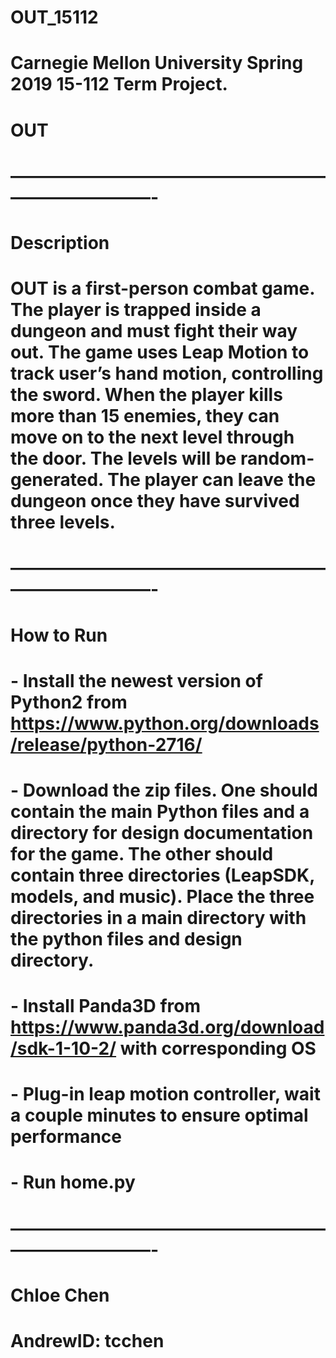 # OUT_15112
# Carnegie Mellon University Spring 2019 15-112 Term Project.
# OUT
# ——————————————————————————-
# Description
# OUT is a first-person combat game. The player is trapped inside a dungeon and must fight their way out. The game uses Leap Motion to track user’s hand motion, controlling the sword. When the player kills more than 15 enemies, they can move on to the next level through the door. The levels will be random-generated. The player can leave the dungeon once they have survived three levels.
# ——————————————————————————-
# How to Run
# - Install the newest version of Python2 from https://www.python.org/downloads/release/python-2716/ 
# - Download the zip files. One should contain the main Python files and a directory for design documentation for the game. The other should contain three directories (LeapSDK, models, and music). Place the three directories in a main directory with the python files and design directory.
# - Install Panda3D from https://www.panda3d.org/download/sdk-1-10-2/ with corresponding OS
# - Plug-in leap motion controller, wait a couple minutes to ensure optimal performance
# - Run home.py
# ——————————————————————————-
# Chloe Chen
# AndrewID: tcchen
